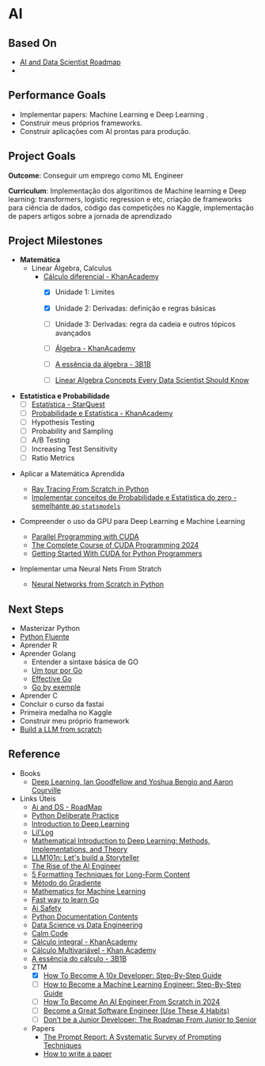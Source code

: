 # AI

## Based On
- [AI and Data Scientist Roadmap](https://roadmap.sh/ai-data-scientist)
- 

## Performance Goals
* Implementar papers: Machine Learning e Deep Learning .
* Construir meus próprios frameworks.
* Construir aplicações com AI prontas para produção.

## Project Goals
**Outcome**: Conseguir um emprego como ML Engineer

**Curriculum**: Implementação dos algorítimos de Machine learning e Deep learning: transformers, logistic regression e etc, criação de frameworks para ciência de dados, código das competições no Kaggle, implementação de papers artigos sobre a jornada de aprendizado

## Project Milestones 

* **Matemática**
  - Linear Álgebra, Calculus
    - [Cálculo diferencial - KhanAcademy](https://pt.khanacademy.org/profile/me/courses)
      -  [x] Unidade 1: Limites 
      -  [x] Unidade 2: Derivadas: definição e regras básicas
      -  [ ] Unidade 3: Derivadas: regra da cadeia e outros tópicos avançados
      - [ ] [Álgebra - KhanAcademy](https://pt.khanacademy.org/math/linear-algebra)
      - [ ] [A essência da álgebra - 3B1B](https://www.youtube.com/watch?v=fNk_zzaMoSs&list=PLZHQObOWTQDPD3MizzM2xVFitgF8hE_ab)
      - [ ] [Linear Algebra Concepts Every Data Scientist Should Know](https://medium.com/bitgrit-data-science-publication/linear-algebra-concepts-every-data-scientist-should-know-18b00bd453dd)


* **Estatística e Probabilidade**
  - [ ] [Estatística - StarQuest](https://www.youtube.com/watch?v=qBigTkBLU6g&list=PLblh5JKOoLUK0FLuzwntyYI10UQFUhsY9)
  - [ ] [Probabilidade e Estatística - KhanAcademy](https://pt.khanacademy.org/math/statistics-probability)
  - [ ] Hypothesis Testing
  - [ ] Probability and Sampling
  - [ ] A/B Testing
  - [ ] Increasing Test Sensitivity
  - [ ] Ratio Metrics

- Aplicar a Matemática Aprendida
    - [Ray Tracing From Scratch in Python](https://omaraflak.medium.com/ray-tracing-from-scratch-in-python-41670e6a96f9)
    - [Implementar conceitos de Probabilidade e Estatística do zero - semelhante ao `statsmodels`](https://www.statsmodels.org/stable/index.html)

- Compreender o uso da GPU para Deep Learning e Machine Learning
    - [Parallel Programming with CUDA](https://www.reddit.com/r/MachineLearning/comments/w52iev/d_what_are_some_good_resources_to_learn_cuda/?rdt=56191)
    - [The Complete Course of CUDA Programming 2024](https://www.udemy.com/course/cuda-course/?couponCode=ST18MT62524)
    - [Getting Started With CUDA for Python Programmers](https://www.youtube.com/watch?v=nOxKexn3iBo)

- Implementar uma Neural Nets From Stratch
    - [Neural Networks from Scratch in Python](https://www.youtube.com/playlist?list=PLQVvvaa0QuDcjD5BAw2DxE6OF2tius3V3)

## Next Steps 
- Masterizar Python
- [Python Fluente](https://pythonfluente.com/#_para_quem_%C3%A9_esse_livro)
- Aprender R
- Aprender Golang
    - Entender a sintaxe básica de GO
    - [Um tour por Go](https://go-tour-br.appspot.com/tour/basics/1)
    - [Effective Go](https://go.dev/doc/effective_go)
    - [Go by exemple](https://gobyexample.com/)
- Aprender C
- Concluir o curso da fastai
- Primeira medalha no Kaggle
- Construir meu próprio framework
- [Build a LLM from scratch](https://www.youtube.com/watch?v=UU1WVnMk4E8)

## Reference
- Books
  - [Deep Learning, Ian Goodfellow and Yoshua Bengio and Aaron Courville](https://www.deeplearningbook.org/)
- Links Úteis
    -  [Ai and DS - RoadMap](https://roadmap.sh/ai-data-scientist)
    - [Python Deliberate Practice](https://github.com/robert8138/python-deliberate-practice)
    - [Introduction to Deep Learning](https://sebastianraschka.com/blog/2021/dl-course.html#l01-introduction-to-deep-learning)
    - [Lil'Log](https://lilianweng.github.io/)
    - [Mathematical Introduction to Deep Learning: Methods, Implementations, and Theory](https://arxiv.org/pdf/2310.20360)
    - [LLM101n: Let's build a Storyteller](https://github.com/karpathy/LLM101n?tab=readme-ov-file)
    - [The Rise of the AI Engineer](https://www.latent.space/p/ai-engineer)
    - [5 Formatting Techniques for Long-Form Content](https://www.nngroup.com/articles/formatting-long-form-content/)
    -  [Método do Gradiente](https://pt.khanacademy.org/math/multivariable-calculus/applications-of-multivariable-derivatives/optimizing-multivariable-functions/a/what-is-gradient-descent)
    -  [Mathematics for Machine Learning](https://mml-book.github.io/)
    -  [Fast way to learn Go](https://www.reddit.com/r/golang/comments/1465pwq/fastest_way_to_learn_golang/)
    -  [Ai Safety](https://80000hours.org/career-reviews/ai-safety-researcher/)
    -  [Python Documentation Contents](https://docs.python.org/3/contents.html)
    -  [Data Science vs Data Engineering](https://www.datacamp.com/blog/data-scientist-vs-data-engineer)
    -  [Calm Code](https://calmcode.io/)
    -  [Cálculo integral - KhanAcademy](https://pt.khanacademy.org/math/integral-calculus)
    - [Cálculo Multivariável - Khan Academy](https://pt.khanacademy.org/math/multivariable-calculus)
    - [A essência do cálculo - 3B1B](https://www.youtube.com/watch?v=WUvTyaaNkzM&list=PLZHQObOWTQDMsr9K-rj53DwVRMYO3t5Yr)
    -  ZTM
        -  [x] [How To Become A 10x Developer: Step-By-Step Guide](https://zerotomastery.io/blog/how-to-become-a-10x-developer/#What-is-a-10x-Developer) 
        -  [ ] [How to Become a Machine Learning Engineer: Step-By-Step Guide](https://zerotomastery.io/blog/how-to-become-a-machine-learning-engineer/)
        -  [ ] [How To Become An AI Engineer From Scratch in 2024](https://zerotomastery.io/blog/how-to-become-an-ai-engineer-from-scratch/)
        -  [ ] [Become a Great Software Engineer (Use These 4 Habits)](https://zerotomastery.io/blog/how-to-be-a-great-software-engineer/)
        -  [ ] [Don’t be a Junior Developer: The Roadmap From Junior to Senior](https://zerotomastery.io/blog/dont-be-a-junior-developer-the-roadmap/)
  - Papers
    - [The Prompt Report: A Systematic Survey of Prompting Techniques](https://arxiv.org/pdf/2406.06608)
    - [How to write  a paper](http://halfonlab.ccr.buffalo.edu/other_docs/scientific_paper.pdf)
